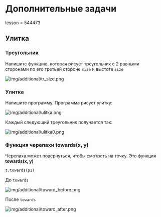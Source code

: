 # Дополнительные задачи

lesson = 544473

## Улитка

### Треугольник

Напишите функцию, которая рисует треугольник с 2 равными сторонами по его третьей стороне `size` и выстоте `size`

![img/additional/tr_size.png](https://raw.githubusercontent.com/tatyderb/python_myanmar/master/0_new_turtle/exam/img/additional/tr_size.png)

### Улитка

Напишите программу. Программа рисует улитку:

![img/additional/ulitka.png](https://raw.githubusercontent.com/tatyderb/python_myanmar/master/0_new_turtle/exam/img/additional/ulitka.png)

Каждый следующий треугольник получается так:

![img/additional/ulitka0.png](https://raw.githubusercontent.com/tatyderb/python_myanmar/master/0_new_turtle/exam/img/additional/ulitka0.png)

### Функция черепахи towards(x, y)

Черепаха может повернуться, чтобы смотреть на точку. Это функция **towards(x, y)**

```python
t.towards(p1)
```

До `towards`

![img/additional/toward_before.png](https://raw.githubusercontent.com/tatyderb/python_myanmar/master/0_new_turtle/exam/img/additional/toward_before.png)

После `towards`

![img/additional/toward_after.png](https://raw.githubusercontent.com/tatyderb/python_myanmar/master/0_new_turtle/exam/img/additional/toward_after.png)

